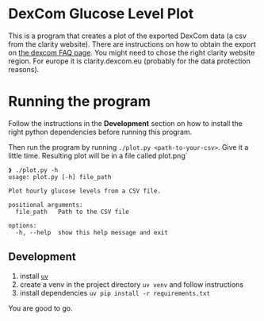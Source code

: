 # DexCom Glucose Level Plot

This is a program that creates a plot of the exported DexCom data (a csv from
the clarity website). There are instructions on how to obtain the export on
[the dexcom FAQ page](https://www.dexcom.com/faqs/can-i-export-raw-data).
You might need to chose the right clarity website region. For europe it is
clarity.dexcom.eu (probably for the data protection reasons).

# Running the program

Follow the instructions in the **Development** section on how to install
the right python dependencies before running this program.

Then run the program by running `./plot.py <path-to-your-csv>`. Give it a
little time. Resulting plot will be in a file called plot.png`

```
❱ ./plot.py -h
usage: plot.py [-h] file_path

Plot hourly glucose levels from a CSV file.

positional arguments:
  file_path   Path to the CSV file

options:
  -h, --help  show this help message and exit
```

## Development

1. install [`uv`](https://github.com/astral-sh/uv)
2. create a venv in the project directory `uv venv` and follow instructions
3. install dependencies `uv pip install -r requirements.txt`

You are good to go.

